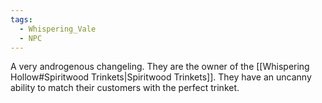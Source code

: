 ```yaml
---
tags:
  - Whispering_Vale
  - NPC
---
```

A very androgenous changeling. They are the owner of the [[Whispering Hollow#Spiritwood Trinkets|Spiritwood Trinkets]]. They have an uncanny ability to match their customers with the perfect trinket. 